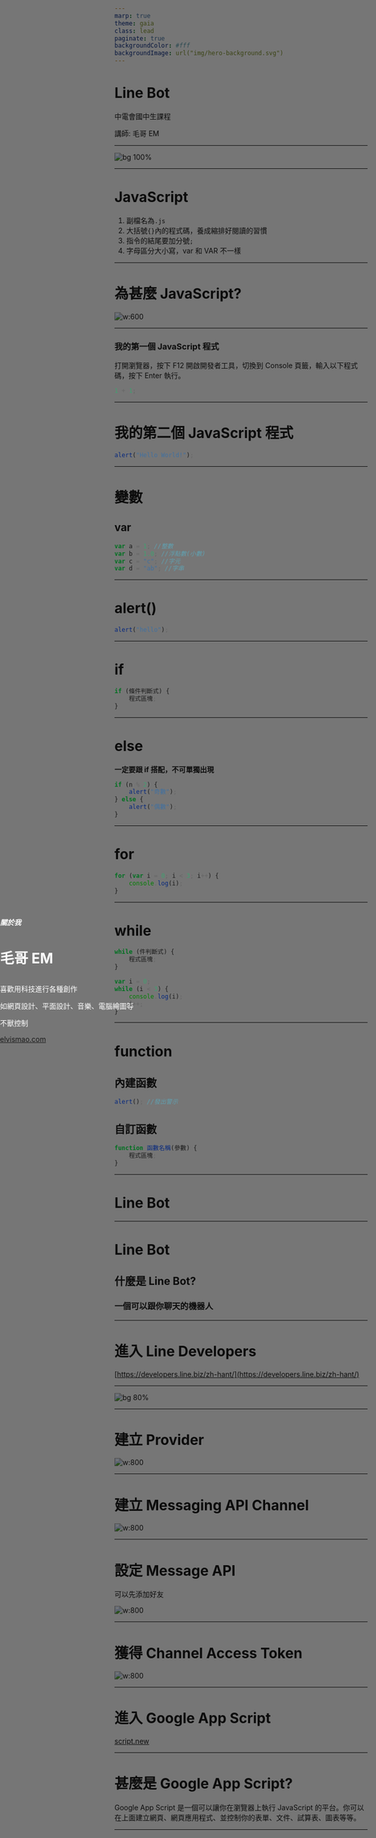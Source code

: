 ```yaml
---
marp: true
theme: gaia
class: lead
paginate: true
backgroundColor: #fff
backgroundImage: url("img/hero-background.svg")
---
```


<!-- @format -->

<style>
  marp-pre{
    border-radius: 13px;
  }
  code{
    border-radius: 7px;
  }
    section[data-marpit-pagination="2"]{

  }
  .em{
      background:#00000088;
      width:100%;
      height:100%;
      position:absolute;
      top:50%;
      left:50%;
      display:flex;
      justify-content:center;
      flex-direction:column;
      transform:translate(-50%,-50%);
      color:#fff;
  }
  .em h5{
    margin-bottom:0;
  }
</style>

# Line Bot

中電會國中生課程

講師: 毛哥 EM

---

<div class="em">

##### 關於我

# 毛哥 EM

<div class="small">

喜歡用科技進行各種創作

如網頁設計、平面設計、音樂、電腦繪圖等

不獸控制

[elvismao.com](https://elvismao.com/)

</div></div>

![bg  100%](https://raw.githubusercontent.com/SCAICT/112-OP/main/img/EMr.png)

---

# JavaScript

1. 副檔名為`.js`
2. 大括號`{}`內的程式碼，養成縮排好閱讀的習慣
3. 指令的結尾要加分號`;`
4. 字母區分大小寫，var 和 VAR 不一樣

---

# 為甚麼 JavaScript?

![w:600](js-can.webp)

---

### 我的第一個 JavaScript 程式

打開瀏覽器，按下 F12 開啟開發者工具，切換到 Console 頁籤，輸入以下程式碼，按下 Enter 執行。

```javascript
1 + 1;
```

---

# 我的第二個 JavaScript 程式

```javascript
alert("Hello World!");
```

---

# 變數

## var

```javascript
var a = 1; //整數
var b = 1.0; //浮點數(小數)
var c = "c"; //字元
var d = "ab"; //字串
```

---

# alert()

```javascript
alert("hello");
```

---

# if

```javascript
if (條件判斷式) {
    程式區塊;
}
```

---

# else

**一定要跟 if 搭配，不可單獨出現**

```javascript
if (n % 2) {
    alert("奇數");
} else {
    alert("偶數");
}
```

---

# for

```javascript
for (var i = 0; i < 3; i++) {
    console.log(i);
}
```

---

# while

```javascript
while (件判斷式) {
    程式區塊;
}
```

```javascript
var i = 0;
while (i < 3) {
    console.log(i);
    i++;
}
```

---

# function

## 內建函數

```javascript
alert(); //發出警示
```

## 自訂函數

```javascript
function 函數名稱(參數) {
    程式區塊;
}
```

---

# Line Bot

---

# Line Bot

## 什麼是 Line Bot?

### 一個可以跟你聊天的機器人

---

# 進入 Line Developers

[https://developers.line.biz/zh-hant/](https://developers.line.biz/zh-hant/)


---

![bg 80%](console.png)

---

# 建立 Provider

![w:800](provider.png)

---

# 建立 Messaging API Channel

![w:800](messageapi.png)

---

# 設定 Message API

可以先添加好友

![w:800](add.png)


---

# 獲得 Channel Access Token

![w:800](channelaccesstoken.png)

---

# 進入 Google App Script

[script.new](https://script.new)

---

# 甚麼是 Google App Script?

Google App Script 是一個可以讓你在瀏覽器上執行 JavaScript 的平台。你可以在上面建立網頁、網頁應用程式、並控制你的表單、文件、試算表、圖表等等。

---

